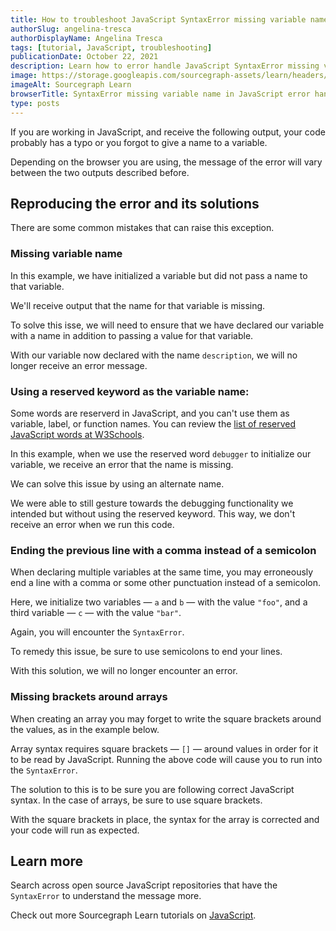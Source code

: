 ```yaml
---
title: How to troubleshoot JavaScript SyntaxError missing variable name
authorSlug: angelina-tresca
authorDisplayName: Angelina Tresca
tags: [tutorial, JavaScript, troubleshooting]
publicationDate: October 22, 2021
description: Learn how to error handle JavaScript SyntaxError missing variable name
image: https://storage.googleapis.com/sourcegraph-assets/learn/headers/sourcegraph-learn-header.png
imageAlt: Sourcegraph Learn
browserTitle: SyntaxError missing variable name in JavaScript error handling
type: posts
---
```


If you are working in JavaScript, and receive the following output, your code probably has a typo or you forgot to give a name to a variable.

<OutputHighlighter
input='SyntaxError: missing variable name
SyntaxError: Unexpected token ='
/>

Depending on the browser you are using, the message of the error will vary between the two outputs described before.

## Reproducing the error and its solutions

There are some common mistakes that can raise this exception.

### Missing variable name

In this example, we have initialized a variable but did not pass a name to that variable.

<PrismSyntaxHighlighter
input='var = "foo";'
language='javascript'
/>

We'll receive output that the name for that variable is missing.

<OutputHighlighter
input='SyntaxError: missing variable name'
/>

To solve this isse, we will need to ensure that we have declared our variable with a name in addition to passing a value for that variable.
           
<PrismSyntaxHighlighter
input='var description = "foo";'
language='javascript'
/>

With our variable now declared with the name `description`, we will no longer receive an error message.

### Using a reserved keyword as the variable name:

Some words are reserverd in JavaScript, and you can't use them as variable, label, or function names. You can review the [list of reserved JavaScript words at W3Schools](https://www.w3schools.com/js/js_reserved.asp). 

In this example, when we use the reserved word `debugger` to initialize our variable, we receive an error that the name is missing. 

<PrismSyntaxHighlighter
input='var debugger = "foo";'
language='javascript'
/>

<OutputHighlighter
input='SyntaxError: missing variable name'
/>

We can solve this issue by using an alternate name. 

<PrismSyntaxHighlighter
input='var debug_variable = "foo";'
language='javascript'
/>

We were able to still gesture towards the debugging functionality we intended but without using the reserved keyword. This way, we don't receive an error when we run this code. 

### Ending the previous line with a comma instead of a semicolon

When declaring multiple variables at the same time, you may erroneously end a line with a comma or some other punctuation instead of a semicolon.

Here, we initialize two variables — `a` and `b` — with the value `"foo"`, and a third variable — `c` — with the value `"bar"`. 

<PrismSyntaxHighlighter
input='var a, b = "foo",
var c = "bar"'
language='javascript'
/>

Again, you will encounter the `SyntaxError`.

<OutputHighlighter
input='SyntaxError: missing variable name'
/>

To remedy this issue, be sure to use semicolons to end your lines. 

<PrismSyntaxHighlighter
input='var a, b = "foo";
var c = "bar";'
language='javascript'
/>

With this solution, we will no longer encounter an error. 

### Missing brackets around arrays

When creating an array you may forget to write the square brackets around the values, as in the example below.

<PrismSyntaxHighlighter
input='var array = 1, 2, 3, 4, 5;'
language='javascript'
/>

Array syntax requires square brackets — `[]` — around values in order for it to be read by JavaScript. Running the above code will cause you to run into the `SyntaxError`. 

<OutputHighlighter
input='SyntaxError: missing variable name'
/>

The solution to this is to be sure you are following correct JavaScript syntax. In the case of arrays, be sure to use square brackets.

<PrismSyntaxHighlighter
input='var array = [1, 2, 3, 4, 5];'
language='javascript'
/>

With the square brackets in place, the syntax for the array is corrected and your code will run as expected.

## Learn more

Search across open source JavaScript repositories that have the `SyntaxError` to understand the message more.

<SourcegraphSearch query="SyntaxError: missing variable name" patternType="literal"/>

Check out more Sourcegraph Learn tutorials on [JavaScript](https://learn.sourcegraph.com/tags/javascript).
